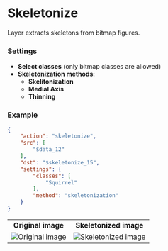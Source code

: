 # Skeletonize

Layer extracts skeletons from bitmap figures.

### Settings

- **Select classes** (only bitmap classes are allowed)
- **Skeletonization methods**:
  - **Skelitonization**
  - **Medial Axis**
  - **Thinning**

### Example

```json
{
    "action": "skeletonize",
    "src": [
        "$data_12"
    ],
    "dst": "$skeletonize_15",
    "settings": {
        "classes": [
            "Squirrel"
        ],
        "method": "skeletonization"
    }
}
```

<table>
<tr>
<td style="text-align:center"><strong>Original image</strong></td>
<td style="text-align:center"><strong>Skeletonized image</strong></td>
</tr>
<tr>
<td> <img src="https://github.com/supervisely-ecosystem/dtl-v2/assets/79905215/879c31b6-286e-4e00-90c6-c2ed16784e66" alt="Original image" /> </td>
<td> <img src="https://github.com/supervisely-ecosystem/dtl-v2/assets/79905215/7dae7e72-2e71-4b08-a318-ab5a270a8fb7" alt="Skeletonized image" /> </td>
</tr>
</table>
